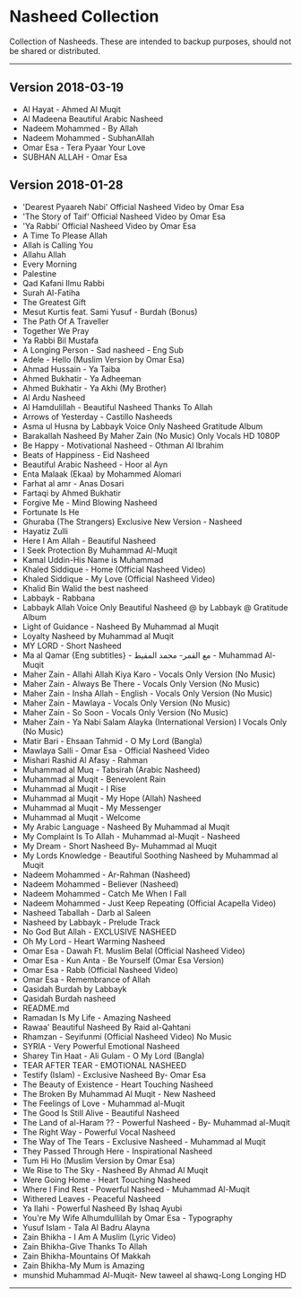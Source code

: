 # Nasheed Collection

Collection of Nasheeds. These are intended to backup purposes, should not be shared or distributed.

--- 
## Version 2018-03-19
- Al Hayat - Ahmed Al Muqit
- Al Madeena  Beautiful Arabic Nasheed
- Nadeem Mohammed -  By Allah
- Nadeem Mohammed - SubhanAllah
- Omar Esa - Tera Pyaar  Your Love 
- SUBHAN ALLAH - Omar Esa

## Version 2018-01-28

- 'Dearest Pyaareh Nabi' Official Nasheed Video by Omar Esa
- 'The Story of Taif' Official Nasheed Video by Omar Esa
- 'Ya Rabbi' Official Nasheed Video by Omar Esa
- A Time To Please Allah
- Allah is Calling You
- Allahu Allah
- Every Morning
- Palestine
- Qad Kafani Ilmu Rabbi
- Surah Al-Fatiha
- The Greatest Gift
- Mesut Kurtis feat. Sami Yusuf - Burdah (Bonus)
- The Path Of A Traveller
- Together We Pray
- Ya Rabbi Bil Mustafa
- A Longing Person - Sad nasheed - Eng Sub
- Adele - Hello (Muslim Version by Omar Esa)
- Ahmad Hussain - Ya Taiba
- Ahmed Bukhatir - Ya Adheeman
- Ahmed Bukhatir - Ya Akhi (My Brother)
- Al Ardu Nasheed
- Al Hamdulillah - Beautiful Nasheed Thanks To Allah
- Arrows of Yesterday - Castillo Nasheeds
- Asma ul Husna by Labbayk  Voice Only Nasheed  Gratitude Album
- Barakallah Nasheed By Maher Zain (No Music) Only Vocals HD 1080P
- Be Happy - Motivational Nasheed - Othman Al Ibrahim
- Beats of Happiness - Eid Nasheed
- Beautiful Arabic Nasheed - Hoor al Ayn
- Enta Malaak (Ekaa) by Mohammed Alomari
- Farhat al amr - Anas Dosari
- Fartaqi by Ahmed Bukhatir
- Forgive Me - Mind Blowing Nasheed
- Fortunate Is He
- Ghuraba (The Strangers) Exclusive New Version - Nasheed
- Hayatiz Zulli
- Here I Am Allah - Beautiful Nasheed
- I Seek Protection By Muhammad Al-Muqit
- Kamal Uddin-His Name is Muhammad
- Khaled Siddique - Home (Official Nasheed Video)
- Khaled Siddique - My Love (Official Nasheed Video)
- Khalid Bin Walid the best nasheed
- Labbayk - Rabbana
- Labbayk Allah Voice Only Beautiful Nasheed @ by Labbayk @ Gratitude Album
- Light of Guidance - Nasheed By Muhammad al Muqit
- Loyalty Nasheed by Muhammad al Muqit
- MY LORD - Short Nasheed
- Ma al Qamar {Eng subtitles} - مع القمر- محمد المقيط - Muhammad Al-Muqit
- Maher Zain - Allahi Allah Kiya Karo - Vocals Only Version (No Music)
- Maher Zain - Always Be There - Vocals Only Version (No Music)
- Maher Zain - Insha Allah - English - Vocals Only Version (No Music)
- Maher Zain - Mawlaya - Vocals Only Version (No Music)
- Maher Zain - So Soon - Vocals Only Version (No Music)
- Maher Zain - Ya Nabi Salam Alayka (International Version) l Vocals Only (No Music)
- Matir Bari - Ehsaan Tahmid - O My Lord (Bangla)
- Mawlaya Salli - Omar Esa - Official Nasheed Video
- Mishari Rashid Al Afasy - Rahman
- Muhammad al Muq - Tabsirah (Arabic Nasheed)
- Muhammad al Muqit - Benevolent Rain
- Muhammad al Muqit - I Rise
- Muhammad al Muqit - My Hope (Allah) Nasheed
- Muhammad al Muqit - My Messenger
- Muhammad al Muqit - Welcome
- My Arabic Language - Nasheed By Muhammad al Muqit
- My Complaint Is To Allah - Muhammad al-Muqit - Nasheed
- My Dream - Short Nasheed By- Muhammad al Muqit
- My Lords Knowledge - Beautiful Soothing Nasheed by Muhammad al Muqit
- Nadeem Mohammed - Ar-Rahman (Nasheed)
- Nadeem Mohammed - Believer (Nasheed)
- Nadeem Mohammed - Catch Me When I Fall
- Nadeem Mohammed - Just Keep Repeating (Official Acapella Video)
- Nasheed Taballah - Darb al Saleen
- Nasheed by Labbayk - Prelude Track
- No God But Allah - EXCLUSIVE NASHEED
- Oh My Lord - Heart Warming Nasheed
- Omar Esa - Dawah Ft. Muslim Belal (Official Nasheed Video)
- Omar Esa - Kun Anta - Be Yourself (Omar Esa Version)
- Omar Esa - Rabb (Official Nasheed Video)
- Omar Esa - Remembrance of Allah
- Qasidah Burdah by Labbayk
- Qasidah Burdah nasheed
- README.md
- Ramadan Is My Life - Amazing Nasheed
- Rawaa' Beautiful Nasheed By Raid al-Qahtani
- Rhamzan - Seyifunmi (Official Nasheed Video)  No Music
- SYRIA - Very Powerful Emotional Nasheed
- Sharey Tin Haat - Ali Gulam - O My Lord (Bangla)
- TEAR AFTER TEAR - EMOTIONAL NASHEED
- Testify (Islam) - Exclusive Nasheed By- Omar Esa
- The Beauty of Existence - Heart Touching Nasheed
- The Broken By Muhammad Al Muqit - New Nasheed
- The Feelings of Love - Muhammad al-Muqit
- The Good Is Still Alive - Beautiful Nasheed
- The Land of al-Haram ?? - Powerful Nasheed - By- Muhammad al-Muqit
- The Right Way - Powerful Vocal Nasheed
- The Way of The Tears - Exclusive Nasheed - Muhammad al Muqit
- They Passed Through Here - Inspirational Nasheed
- Tum Hi Ho (Muslim Version by Omar Esa)
- We Rise to The Sky - Nasheed By Ahmad Al Muqit
- Were Going Home - Heart Touching Nasheed
- Where I Find Rest - Powerful Nasheed - Muhammad Al-Muqit
- Withered Leaves - Peaceful Nasheed
- Ya Ilahi - Powerful Nasheed By Ishaq Ayubi
- You're My Wife Alhumdullilah by Omar Esa - Typography
- Yusuf Islam - Tala Al Badru Alayna
- Zain Bhikha - I Am A Muslim (Lyric Video)
- Zain Bhikha-Give Thanks To Allah
- Zain Bhikha-Mountains Of Makkah
- Zain Bhikha-My Mum is Amazing
- munshid Muhammad Al-Muqit- New taweel al shawq-Long Longing HD
--- 